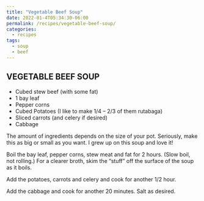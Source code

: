 ```yaml
---
title: "Vegetable Beef Soup"
date: 2022-01-4T05:34:30-06:00
permalink: /recipes/vegetable-beef-soup/
categories:
  - recipes
tags:
  - soup
  - beef
---
```

## VEGETABLE BEEF SOUP
- Cubed stew beef (with some fat)
- 1 bay leaf
- Pepper corns
- Cubed Potatoes (I like to make 1/4 – 2/3 of them rutabaga)
- Sliced carrots (and celery if desired)
- Cabbage

The amount of ingredients depends on the size of your pot. Seriously, make this as big or small as you want. I grew up on this soup and love it!

Boil the bay leaf, pepper corns, stew meat and fat for 2 hours. (Slow boil, not rolling.) For a clearer broth, skim the “stuff” off the surface of the soup as it boils.

Add the potatoes, carrots and celery and cook for another 1/2 hour.

Add the cabbage and cook for another 20 minutes. Salt as desired.
